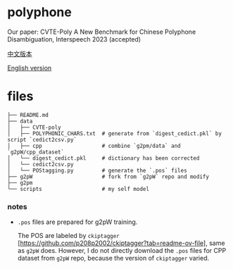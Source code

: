 # polyphone

Our paper: CVTE-Poly A New Benchmark for Chinese Polyphone Disambiguation, Interspeech 2023 (accepted)

[中文版本](https://newzsh.github.io/zsh/blogging/2022/06/06/polyphone_cn.html)

[English version](https://newzsh.github.io/zsh/blogging/2022/06/06/polyphone.html)

# files

    ├── README.md
    ├── data
    │   ├── CVTE-poly            
    │   ├── POLYPHONIC_CHARS.txt  # generate from `digest_cedict.pkl` by script `cedict2csv.py`
    │   ├── cpp                   # combine `g2pm/data` and `g2pW/cpp_dataset`
    │   └── digest_cedict.pkl     # dictionary has been corrected
    │   └── cedict2csv.py 
    │   └── POStagging.py         # generate the `.pos` files
    ├── g2pW                      # fork from `g2pW` repo and modify
    ├── g2pm 
    └── scripts                   # my self model

### notes
  - `.pos` files are prepared for g2pW training. 
  
      The POS are labeled by `ckiptagger` [https://github.com/p208p2002/ckiptagger?tab=readme-ov-file], same as `g2pW` does. However, I do not directly download the `.pos` files for CPP dataset from `g2pW` repo, because the version of `ckiptagger` varied.